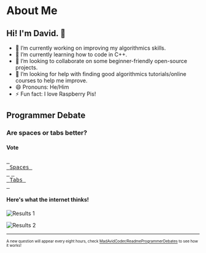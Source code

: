 # About Me

## Hi! I'm David. 👋

- 🔭 I’m currently working on improving my algorithmics skills.
- 🌱 I’m currently learning how to code in C++.
- 👯 I’m looking to collaborate on some beginner-friendly open-source projects.
- 🤔 I’m looking for help with finding good algorithmics tutorials/online courses to help me improve.
- 😄 Pronouns: He/Him
- ⚡ Fun fact: I love Raspberry Pis!

## Programmer Debate
### <!-- Question starts -->Are spaces or tabs better?<!-- Question ends -->
#### Vote
[<kbd> <br> <!-- Option 1 starts -->Spaces<!-- Option 1 ends --> <br> </kbd>][Option 1]
[<kbd> <br> <!-- Option 2 starts -->Tabs<!-- Option 2 ends --> <br> </kbd>][Option 2]
#### Here's what the internet thinks!
<!-- Results 1 starts -->
![Results 1](https://img.shields.io/badge/dynamic/json?url=https%3A%2F%2Ffroggerapi.madavidcoder.hackclub.app%2Fresults-1&query=%24.value&label=Spaces&dummyresetter1=139)
<!-- Results 1 ends -->
<!-- Results 2 starts -->
![Results 2](https://img.shields.io/badge/dynamic/json?url=https%3A%2F%2Ffroggerapi.madavidcoder.hackclub.app%2Fresults-2&query=%24.value&label=Tabs&dummyresetter2=800)
<!-- Results 2 ends -->
---
<sup><sub>A new question will appear every eight hours, check [MadAvidCoder/ReadmeProgrammerDebates](https://github.com/MadAvidCoder/ReadmeProgrammerDebates) to see how it works!</sub></sub>  

<!-- Links -->
[Option 1]: https://froggerapi.madavidcoder.hackclub.app/option-1
[Option 2]: https://froggerapi.madavidcoder.hackclub.app/option-2
